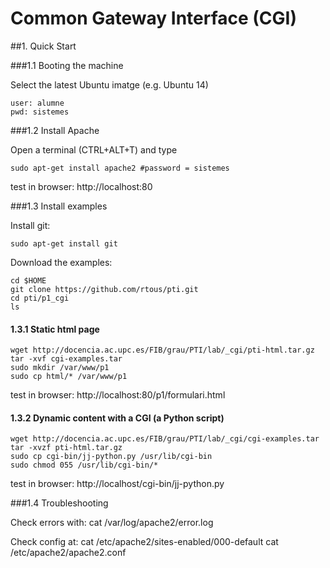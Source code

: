 # Common Gateway Interface (CGI)

##1. Quick Start

###1.1 Booting the machine

Select the latest Ubuntu imatge (e.g. Ubuntu 14)

    user: alumne
    pwd: sistemes


###1.2 Install Apache 

Open a terminal (CTRL+ALT+T) and type

    sudo apt-get install apache2 #password = sistemes

test in browser: http://localhost:80


###1.3 Install examples

Install git:

    sudo apt-get install git


Download the examples:

    cd $HOME       
    git clone https://github.com/rtous/pti.git
    cd pti/p1_cgi
    ls

    

#### 1.3.1 Static html page

    wget http://docencia.ac.upc.es/FIB/grau/PTI/lab/_cgi/pti-html.tar.gz
    tar -xvf cgi-examples.tar 
    sudo mkdir /var/www/p1
    sudo cp html/* /var/www/p1

test in browser: http://localhost:80/p1/formulari.html


#### 1.3.2 Dynamic content with a CGI (a Python script)

    wget http://docencia.ac.upc.es/FIB/grau/PTI/lab/_cgi/cgi-examples.tar
    tar -xvzf pti-html.tar.gz
    sudo cp cgi-bin/jj-python.py /usr/lib/cgi-bin
    sudo chmod 055 /usr/lib/cgi-bin/*

test in browser: http://localhost/cgi-bin/jj-python.py


###1.4 Troubleshooting

Check errors with:
    cat /var/log/apache2/error.log

Check config at:
    cat /etc/apache2/sites-enabled/000-default
    cat /etc/apache2/apache2.conf 

    


